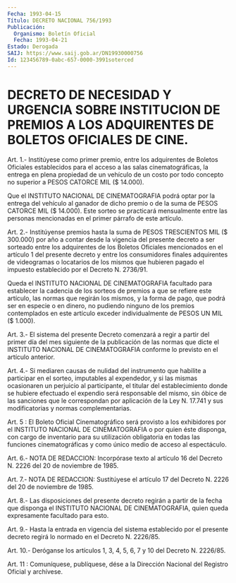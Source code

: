 ```yaml
---
Fecha: 1993-04-15
Título: DECRETO NACIONAL 756/1993
Publicación:
  Organismo: Boletín Oficial
  Fecha: 1993-04-21
Estado: Derogada
SAIJ: https://www.saij.gob.ar/DN19930000756
Id: 123456789-0abc-657-0000-3991soterced
---
```

# DECRETO DE NECESIDAD Y URGENCIA SOBRE INSTITUCION DE PREMIOS A LOS ADQUIRENTES DE BOLETOS OFICIALES DE CINE.

<a id="1"></a>
Art. 1.- Institúyese como primer premio, entre los adquirentes de Boletos Oficiales establecidos para el acceso a las salas cinematográficas, la entrega en plena propiedad de un vehículo de un costo por todo concepto no superior a PESOS CATORCE MIL ($ 14.000).

Que el INSTITUTO NACIONAL DE CINEMATOGRAFIA  podrá  optar  por  la entrega  del  vehículo  al  ganador de dicho premio o de la suma de PESOS CATORCE MIL ($ 14.000). Este sorteo se practicará mensualmente entre las personas  mencionadas  en  el primer párrafo de este artículo.

<a id="2"></a>
Art. 2.- Institúyense premios hasta la suma de PESOS TRESCIENTOS MIL ($ 300.000) por año a contar desde la vigencia del presente decreto a ser sorteado  entre  los  adquirentes de los Boletos Oficiales mencionados en el artículo 1 del presente decreto y entre los consumidores finales adquirentes de videogramas o locatarios de los mismos que hubieren pagado el impuesto establecido por el Decreto N. 2736/91.

Queda  el  INSTITUTO  NACIONAL  DE  CINEMATOGRAFIA  facultado  para establecer la cadencia de los sorteos  de  premios a que se refiere este artículo, las normas que regirán los mismos,  y  la  forma  de pago,  que podrá ser en especie o en dinero, no pudiendo ninguno de los premios  contemplados  en este artículo exceder individualmente de PESOS UN MIL ($ 1.000).

<a id="3"></a>
Art. 3.- El sistema del presente Decreto comenzará a regir a partir del primer  día  del  mes siguiente de la publicación de las normas que dicte el INSTITUTO  NACIONAL  DE CINEMATOGRAFIA conforme lo previsto en el artículo anterior.

<a id="4"></a>
Art. 4.- Si mediaren causas de nulidad del instrumento que habilite a participar  en el sorteo, imputables al expendedor, y si las mismas ocasionaren un  perjuicio  al  participante,  el titular del  establecimiento  donde  se hubiere efectuado el expendio  será responsable  del  mismo,  sin  óbice    de  las  sanciones  que  le correspondan por aplicación de la Ley N. 17.741 y sus modificatorias y normas complementarias.

<a id="5"></a>
Art. 5 : El Boleto Oficial Cinematográfico será provisto a los exhibidores  por  el  INSTITUTO  NACIONAL  DE  CINEMATOGRAFIA o por quien  éste disponga, con cargo de inventario para  su  utilización obligatoria  en  todas  las funciones cinematográficas y como único medio de acceso al espectáculo.

<a id="6"></a>
Art. 6.- NOTA DE REDACCION: Incorpórase texto al artículo 16 del Decreto N. 2226 del 20 de noviembre de 1985.

<a id="7"></a>
Art. 7.- NOTA DE REDACCION: Sustitúyese el artículo 17 del Decreto N. 2226 del 20 de noviembre de 1985.

<a id="8"></a>
Art. 8.- Las disposiciones del presente decreto regirán a partir de la fecha que disponga el INSTITUTO NACIONAL DE CINEMATOGRAFIA, quien queda expresamente facultado para esto.

<a id="9"></a>
Art. 9.- Hasta la entrada en vigencia del sistema establecido por el presente decreto regirá lo normado en el Decreto N. 2226/85.

<a id="10"></a>
Art. 10.- Deróganse los artículos 1, 3, 4, 5, 6, 7 y 10 del Decreto N. 2226/85.

<a id="11"></a>
Art. 11 : Comuníquese, publíquese, dése a la Dirección Nacional del Registro Oficial y archívese.